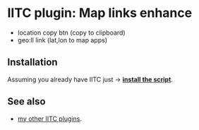 # IITC plugin: Map links enhance

- location copy btn (copy to clipboard)
- geo:ll link (lat,lon to map apps)

Installation
------------

Assuming you already have IITC just &rarr; **[install the script](https://github.com/Eccenux/iitc-plugin-map-links-enhance/raw/master/map-links-enhance.user.js)**.

See also
------------

- [my other IITC plugins](https://github.com/search?q=user%3AEccenux+iitc-plugin&type=Repositories).
